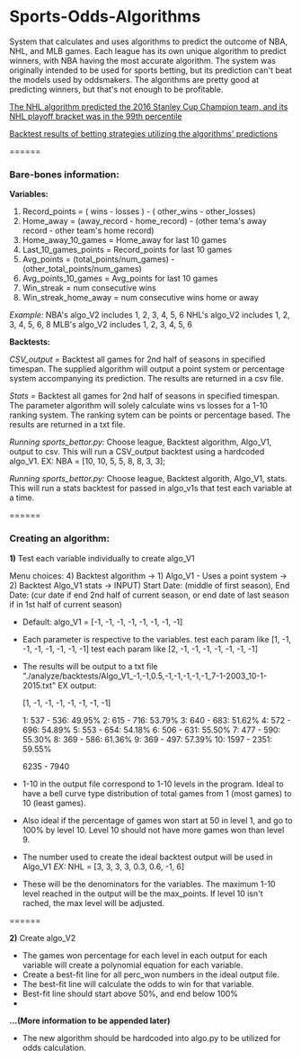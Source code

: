 # Sports-Odds-Algorithms
System that calculates and uses algorithms to predict the outcome of NBA, NHL, and MLB games. Each league has its own unique algorithm to predict winners, with NBA having the most accurate algorithm. The system was originally intended to be used for sports betting, but its prediction can't beat the models used by oddsmakers. The algorithms are pretty good at predicting winners, but that's not enough to be profitable. 




[The NHL algorithm predicted the 2016 Stanley Cup Champion team, and its NHL playoff bracket was in the 99th percentile](http://smartsoftware.technology/nhl.php)

[Backtest results of betting strategies utilizing the algorithms' predictions](http://smartsoftware.technology/betting.php)


======

### Bare-bones information:

**Variables:** 
1) Record_points = ( wins - losses ) - ( other_wins - other_losses)
2) Home_away = (away_record - home_record) - (other tema's away record - other team's home record)
3) Home_away_10_games = Home_away for last 10 games
4) Last_10_games_points = Record_points for last 10 games
5) Avg_points = (total_points/num_games) - (other_total_points/num_games)
6) Avg_points_10_games = Avg_points for last 10 games
7) Win_streak = num consecutive wins
8) Win_streak_home_away = num consecutive wins home or away

*Example:* 
NBA's algo_V2 includes 1, 2, 3, 4, 5, 6
NHL's algo_V2 includes 1, 2, 3, 4, 5, 6, 8
MLB's algo_V2 includes 1, 2, 3, 4, 5, 6

**Backtests:** 

*CSV_output* = Backtest all games for 2nd half of seasons in specified timespan. The supplied algorithm will output a point system or percentage system accompanying its prediction. The results are returned in a csv file.

*Stats* = Backtest all games for 2nd half of seasons in specified timespan. The parameter algorithm will solely calculate wins vs losses for a 1-10 ranking system. The ranking sytem can be points or percentage based. The results are returned in a txt file. 

*Running sports_bettor.py:* Choose league, Backtest algorithm, Algo_V1, output to csv.
This will run a CSV_output backtest using a hardcoded algo_V1. EX: NBA = [10, 10, 5, 5,  8,  8,   3, 3];

*Running sports_bettor.py:* Choose league, Backtest algorith, Algo_V1, stats.
This will run a stats backtest for passed in algo_v1s that test each variable at a time. 


======

### Creating an algorithm: 
**1)** Test each variable individually to create algo_V1

Menu choices: 4) Backtest algorithm -> 1) Algo_V1 - Uses a point system -> 2) Backtest Algo_V1 stats -> INPUT) Start Date: (middle of first season), End Date: (cur date if end 2nd half of current season, or end date of last season if in 1st half of current season)

* Default: algo_V1 = [-1, -1, -1, -1, -1, -1, -1, -1]
* Each parameter is respective to the variables.
	test each param like [1, -1, -1, -1, -1, -1, -1, -1]
	test each param like [2, -1, -1, -1, -1, -1, -1, -1]
* The results will be output to a txt file "./analyze/backtests/Algo_V1_-1,-1,0.5,-1,-1,-1,-1,-1_7-1-2003_10-1-2015.txt"
	EX output: 

	[1, -1, -1, -1, -1, -1, -1, -1]

	1: 537 - 536: 49.95%
	2: 615 - 716: 53.79%
	3: 640 - 683: 51.62%
	4: 572 - 696: 54.89%
	5: 553 - 654: 54.18%
	6: 506 - 631: 55.50%
	7: 477 - 590: 55.30%
	8: 369 - 586: 61.36%
	9: 369 - 497: 57.39%
	10: 1597 - 2351: 59.55%

	6235 - 7940

* 1-10 in the output file correspond to 1-10 levels in the program. Ideal to have a bell curve type distribution of total games from 1 (most games) to 10 (least games). 
* Also ideal if the percentage of games won start at 50 in level 1, and go to 100% by level 10. Level 10 should not have more games won than level 9. 
* The number used to create the ideal backtest output will be used in Algo_V1
*EX:* NHL = [3, 3, 3, 3, 0.3, 0.6, -1, 6]
* These will be the denominators for the variables. The maximum 1-10 level reached in the output will be the max_points. If level 10 isn't rached, the max level will be adjusted.

	
======
	
	
**2)** Create algo_V2
	
* The games won percentage for each level in each output for each variable will create a polynomial equation for each variable. 
* Create a best-fit line for all perc_won numbers in the ideal output file. 
* The best-fit line will calculate the odds to win for that variable. 
* Best-fit line should start above 50%, and end below 100%
* 

	
**...(More information to be appended later)**


* The new algorithm should be hardcoded into algo.py to be utilized for odds calculation. 